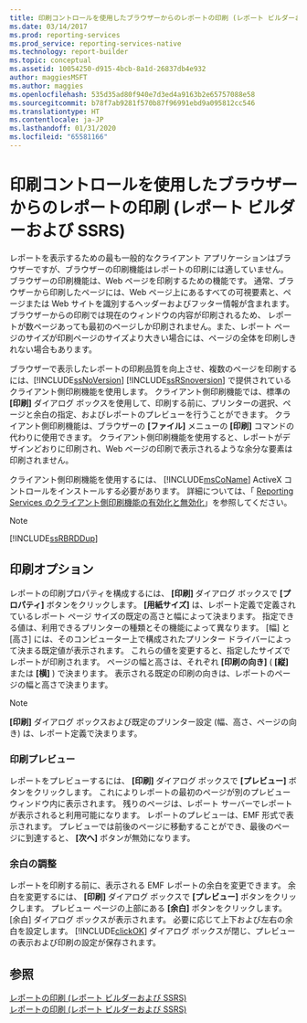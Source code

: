 ```yaml
---
title: 印刷コントロールを使用したブラウザーからのレポートの印刷 (レポート ビルダーおよび SSRS) | Microsoft Docs
ms.date: 03/14/2017
ms.prod: reporting-services
ms.prod_service: reporting-services-native
ms.technology: report-builder
ms.topic: conceptual
ms.assetid: 10054250-d915-4bcb-8a1d-26837db4e932
author: maggiesMSFT
ms.author: maggies
ms.openlocfilehash: 535d35ad80f940e7d3ed4a9163b2e65757088e58
ms.sourcegitcommit: b78f7ab9281f570b87f96991ebd9a095812cc546
ms.translationtype: HT
ms.contentlocale: ja-JP
ms.lasthandoff: 01/31/2020
ms.locfileid: "65581166"
---
```

# <a name="print-reports-from-a-browser-with-the-print-control-report-builder-and-ssrs"></a>印刷コントロールを使用したブラウザーからのレポートの印刷 (レポート ビルダーおよび SSRS)
  レポートを表示するための最も一般的なクライアント アプリケーションはブラウザーですが、ブラウザーの印刷機能はレポートの印刷には適していません。 ブラウザーの印刷機能は、Web ページを印刷するための機能です。 通常、ブラウザーから印刷したページには、Web ページ上にあるすべての可視要素と、ページまたは Web サイトを識別するヘッダーおよびフッター情報が含まれます。 ブラウザーからの印刷では現在のウィンドウの内容が印刷されるため、 レポートが数ページあっても最初のページしか印刷されません。また、レポート ページのサイズが印刷ページのサイズより大きい場合には、ページの全体を印刷しきれない場合もあります。  
  
 ブラウザーで表示したレポートの印刷品質を向上させ、複数のページを印刷するには、[!INCLUDE[ssNoVersion](../../includes/ssnoversion-md.md)] [!INCLUDE[ssRSnoversion](../../includes/ssrsnoversion-md.md)] で提供されているクライアント側印刷機能を使用します。 クライアント側印刷機能では、標準の **[印刷]** ダイアログ ボックスを使用して、印刷する前に、プリンターの選択、ページと余白の指定、およびレポートのプレビューを行うことができます。 クライアント側印刷機能は、ブラウザーの **[ファイル]** メニューの **[印刷]** コマンドの代わりに使用できます。 クライアント側印刷機能を使用すると、レポートがデザインどおりに印刷され、Web ページの印刷で表示されるような余分な要素は印刷されません。  
  
 クライアント側印刷機能を使用するには、 [!INCLUDE[msCoName](../../includes/msconame-md.md)] ActiveX コントロールをインストールする必要があります。 詳細については、「 [Reporting Services のクライアント側印刷機能の有効化と無効化](../../reporting-services/report-server/enable-and-disable-client-side-printing-for-reporting-services.md)」を参照してください。  
  
> [!NOTE]  
>  [!INCLUDE[ssRBRDDup](../../includes/ssrbrddup-md.md)]  
  
## <a name="print-options"></a>印刷オプション  
 レポートの印刷プロパティを構成するには、 **[印刷]** ダイアログ ボックスで **[プロパティ]** ボタンをクリックします。 **[用紙サイズ]** は、レポート定義で定義されているレポート ページ サイズの既定の高さと幅によって決まります。 指定できる値は、利用できるプリンターの種類とその機能によって異なります。 [幅] と [高さ] には、そのコンピューター上で構成されたプリンター ドライバーによって決まる既定値が表示されます。 これらの値を変更すると、指定したサイズでレポートが印刷されます。 ページの幅と高さは、それぞれ **[印刷の向き]** ( **[縦]** または **[横]** ) で決まります。 表示される既定の印刷の向きは、レポートのページの幅と高さで決まります。  
  
> [!NOTE]  
>  **[印刷]** ダイアログ ボックスおよび既定のプリンター設定 (幅、高さ、ページの向き) は、レポート定義で決まります。  
  
### <a name="print-preview"></a>印刷プレビュー  
 レポートをプレビューするには、 **[印刷]** ダイアログ ボックスで **[プレビュー]** ボタンをクリックします。 これによりレポートの最初のページが別のプレビュー ウィンドウ内に表示されます。 残りのページは、レポート サーバーでレポートが表示されると利用可能になります。 レポートのプレビューは、EMF 形式で表示されます。 プレビューでは前後のページに移動することができ、最後のページに到達すると、 **[次へ]** ボタンが無効になります。  
  
### <a name="adjusting-print-margins"></a>余白の調整  
 レポートを印刷する前に、表示される EMF レポートの余白を変更できます。 余白を変更するには、 **[印刷]** ダイアログ ボックスで **[プレビュー]** ボタンをクリックします。 プレビュー ページの上部にある **[余白]** ボタンをクリックします。 [余白] ダイアログ ボックスが表示されます。 必要に応じて上下および左右の余白を設定します。 [!INCLUDE[clickOK](../../includes/clickok-md.md)] ダイアログ ボックスが閉じ、プレビューの表示および印刷の設定が保存されます。  
  
## <a name="see-also"></a>参照  
 [レポートの印刷 &#40;レポート ビルダーおよび SSRS&#41;](../../reporting-services/report-builder/print-reports-report-builder-and-ssrs.md)   
 [レポートの印刷 (レポート ビルダーおよび SSRS)](../../reporting-services/report-builder/print-a-report-report-builder-and-ssrs.md)  
  
  
